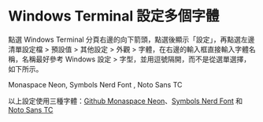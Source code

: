 # Windows Terminal 設定多個字體

點選 Windows Terminal 分頁右邊的向下箭頭，點選後顯示「設定」，再點選左邊清單設定檔 > 預設值 > 其他設定 > 外觀 > 字體，在右邊的輸入框直接輸入字體名稱，名稱最好參考 Windows 設定 > 字型，並用逗號隔開，而不是從選單選擇，如下所示。

Monaspace Neon, Symbols Nerd Font , Noto Sans TC

以上設定使用三種字體：[Github Monaspace Neon](https://monaspace.githubnext.com/)、[Symbols Nerd Font](https://www.nerdfonts.com/font-downloads) 和 [Noto Sans TC](https://fonts.google.com/noto/specimen/Noto+Sans+TC)